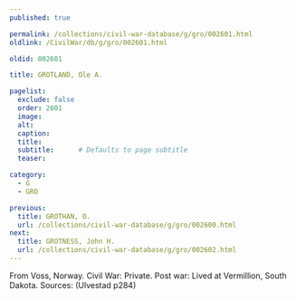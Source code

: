 ```yaml
---
published: true

permalink: /collections/civil-war-database/g/gro/002601.html
oldlink: /CivilWar/db/g/gro/002601.html

oldid: 002601

title: GROTLAND, Ole A.

pagelist:
  exclude: false
  order: 2601
  image: 
  alt:
  caption:
  title:
  subtitle:      # Defaults to page subtitle
  teaser:

category: 
  - G 
  - GRO

previous:
  title: GROTHAN, O.
  url: /collections/civil-war-database/g/gro/002600.html  
next:
  title: GROTNESS, John H.
  url: /collections/civil-war-database/g/gro/002602.html   
---
```

From Voss, Norway. Civil War: Private. Post war: Lived at Vermillion, South Dakota. Sources: (Ulvestad p284)